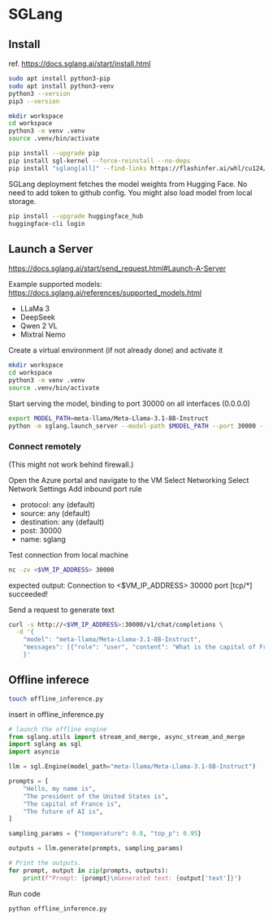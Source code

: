 # SGLang

## Install
ref. https://docs.sglang.ai/start/install.html

```bash
sudo apt install python3-pip
sudo apt install python3-venv
python3 --version
pip3 --version

```

```bash
mkdir workspace
cd workspace
python3 -m venv .venv
source .venv/bin/activate
```

```bash
pip install --upgrade pip
pip install sgl-kernel --force-reinstall --no-deps
pip install "sglang[all]" --find-links https://flashinfer.ai/whl/cu124/torch2.4/flashinfer/
```

SGLang deployment fetches the model weights from Hugging Face.
No need to add token to github config.
You might also load model from local storage.

```bash
pip install --upgrade huggingface_hub
huggingface-cli login
```

## Launch a Server
https://docs.sglang.ai/start/send_request.html#Launch-A-Server

Example supported models: https://docs.sglang.ai/references/supported_models.html

* LLaMa 3
* DeepSeek
* Qwen 2 VL
* Mixtral Nemo

Create a virtual environment (if not already done) and activate it
```bash
mkdir workspace
cd workspace
python3 -m venv .venv
source .venv/bin/activate
```

Start serving the model, binding to port 30000 on all interfaces (0.0.0.0)
```bash
export MODEL_PATH=meta-llama/Meta-Llama-3.1-8B-Instruct
python -m sglang.launch_server --model-path $MODEL_PATH --port 30000 --host 0.0.0.0
```

### Connect remotely

(This might not work behind firewall.)

Open the Azure portal and navigate to the VM
Select Networking
Select Network Settings
Add inbound port rule

* protocol: any (default)
* source: any (default)
* destination: any (default)
* post: 30000
* name: sglang

Test connection from local machine
```bash
nc -zv <$VM_IP_ADDRESS> 30000
```
expected output: Connection to <$VM_IP_ADDRESS> 30000 port [tcp/*] succeeded!

Send a request to generate text
```bash
curl -s http://<$VM_IP_ADDRESS>:30000/v1/chat/completions \
  -d '{
    "model": "meta-llama/Meta-Llama-3.1-8B-Instruct", 
    "messages": [{"role": "user", "content": "What is the capital of France?"}]
    }'
```


## Offline inferece

```bash
touch offline_inference.py
```

insert in offline_inference.py

```python
# launch the offline engine
from sglang.utils import stream_and_merge, async_stream_and_merge
import sglang as sgl
import asyncio

llm = sgl.Engine(model_path="meta-llama/Meta-Llama-3.1-8B-Instruct")

prompts = [
    "Hello, my name is",
    "The president of the United States is",
    "The capital of France is",
    "The future of AI is",
]

sampling_params = {"temperature": 0.8, "top_p": 0.95}

outputs = llm.generate(prompts, sampling_params)

# Print the outputs.
for prompt, output in zip(prompts, outputs):
    print(f"Prompt: {prompt}\nGenerated text: {output['text']}")
```

Run code
```bash
python offline_inference.py
```